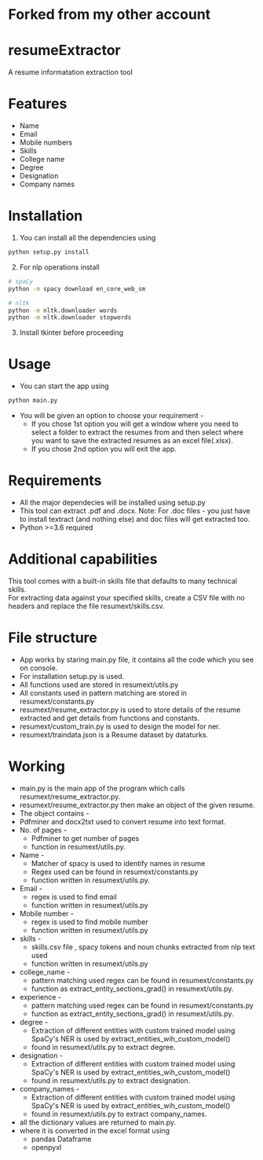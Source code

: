 # Forked from my other account
# resumeExtractor
A resume informatation extraction tool  
# Features
* Name
* Email
* Mobile numbers
* Skills
* College name
* Degree
* Designation
* Company names  
# Installation
1. You can install all the dependencies using  
```sh
python setup.py install
```  
2. For nlp operations install
```sh
# spaCy
python -m spacy download en_core_web_sm

# nltk
python -m nltk.downloader words
python -m nltk.downloader stopwords
```
3. Install tkinter before proceeding
# Usage
* You can start the app using
```sh
python main.py
```
* You will be given an option to choose your requirement - 
  * If you chose 1st option you will get a window where you need to select a folder to extract the resumes from and then select where you want to save the extracted resumes as an excel file(.xlsx).
  * If you chose 2nd option you will exit the app.  
# Requirements
* All the major dependecies will be installed using setup.py
* This tool can extract .pdf and .docx. Note: For .doc files - you just have to install textract (and nothing else) and doc files will get extracted too.
* Python >=3.6 required  
# Additional capabilities
This tool comes with a built-in skills file that defaults to many technical skills.  
For extracting data against your specified skills, create a CSV file with no headers and replace the file resumext/skills.csv.  
# File structure
* App works by staring main.py file, it contains all the code which you see on console.
* For installation setup.py is used.
* All functions used are stored in resumext/utils.py
* All constants used in pattern matching are stored in resumext/constants.py
* resumext/resume_extractor.py is used to store details of the resume extracted and get details from functions and constants.
* resumext/custom_train.py is used to design the model for ner.
* resumext/traindata.json is a Resume dataset by dataturks.  
# Working
* main.py is the main app of the program which calls resumext/resume_extractor.py.
* resumext/resume_extractor.py then make an object of the given resume.
* The object contains - 
* Pdfminer and docx2txt used to convert resume into text format.
* No. of pages - 
  * Pdfminer to get number of pages 
  * function in resumext/utils.py.
* Name - 
  * Matcher of spacy is used to identify names in resume
  * Regex used can be found in resumext/constants.py 
  * function written in resumext/utils.py.
* Email - 
  * regex is used to find email
  * function written in resumext/utils.py
* Mobile number - 
  * regex is used to find mobile number
  * function written in resumext/utils.py
* skills - 
  * skills.csv file , spacy tokens and noun chunks extracted from nlp text used
  * function written in resumext/utils.py
* college_name - 
  * pattern matching used regex can be found in resumext/constants.py 
  * function as extract_entity_sections_grad() in resumext/utils.py.
* experience - 
  * pattern matching used regex can be found in resumext/constants.py 
  * function as extract_entity_sections_grad() in resumext/utils.py.
* degree - 
  * Extraction of different entities with custom trained model using SpaCy's NER is used by extract_entities_wih_custom_model() 
  * found in resumext/utils.py to extract degree.
* designation - 
  * Extraction of different entities with custom trained model using SpaCy's NER is used by extract_entities_wih_custom_model()
  * found in resumext/utils.py to extract designation.
* company_names - 
  * Extraction of different entities with custom trained model using SpaCy's NER is used by extract_entities_wih_custom_model() 
  * found in resumext/utils.py to extract company_names.
* all the dictionary values are returned to main.py.
* where it is converted in the excel format using
  * pandas Dataframe 
  * openpyxl
